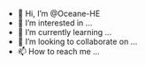 - 👋 Hi, I’m @Oceane-HE
- 👀 I’m interested in ...
- 🌱 I’m currently learning ...
- 💞️ I’m looking to collaborate on ...
- 📫 How to reach me ...

<!---
Oceane-HE/Oceane-HE is a ✨ special ✨ repository because its `README.md` (this file) appears on your GitHub profile.
You can click the Preview link to take a look at your changes.
--->
